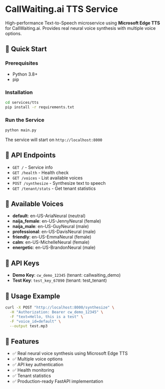 # CallWaiting.ai TTS Service

High-performance Text-to-Speech microservice using **Microsoft Edge TTS** for CallWaiting.ai. Provides real neural voice synthesis with multiple voice options.

## 🚀 Quick Start

### Prerequisites

- Python 3.8+
- pip

### Installation

```bash
cd services/tts
pip install -r requirements.txt
```

### Run the Service

```bash
python main.py
```

The service will start on `http://localhost:8000`

## 📡 API Endpoints

- `GET /` - Service info
- `GET /health` - Health check
- `GET /voices` - List available voices
- `POST /synthesize` - Synthesize text to speech
- `GET /tenant/stats` - Get tenant statistics

## 🎵 Available Voices

- **default**: en-US-AriaNeural (neutral)
- **naija_female**: en-US-JennyNeural (female)
- **naija_male**: en-US-GuyNeural (male)
- **professional**: en-US-DavisNeural (male)
- **friendly**: en-US-EmmaNeural (female)
- **calm**: en-US-MichelleNeural (female)
- **energetic**: en-US-BrandonNeural (male)

## 🔑 API Keys

- **Demo Key**: `cw_demo_12345` (tenant: callwaiting_demo)
- **Test Key**: `test_key_67890` (tenant: test_tenant)

## 📝 Usage Example

```bash
curl -X POST "http://localhost:8000/synthesize" \
  -H "Authorization: Bearer cw_demo_12345" \
  -F "text=Hello, this is a test" \
  -F "voice_id=default" \
  --output test.mp3
```

## 🎯 Features

- ✅ Real neural voice synthesis using Microsoft Edge TTS
- ✅ Multiple voice options
- ✅ API key authentication
- ✅ Health monitoring
- ✅ Tenant statistics
- ✅ Production-ready FastAPI implementation

